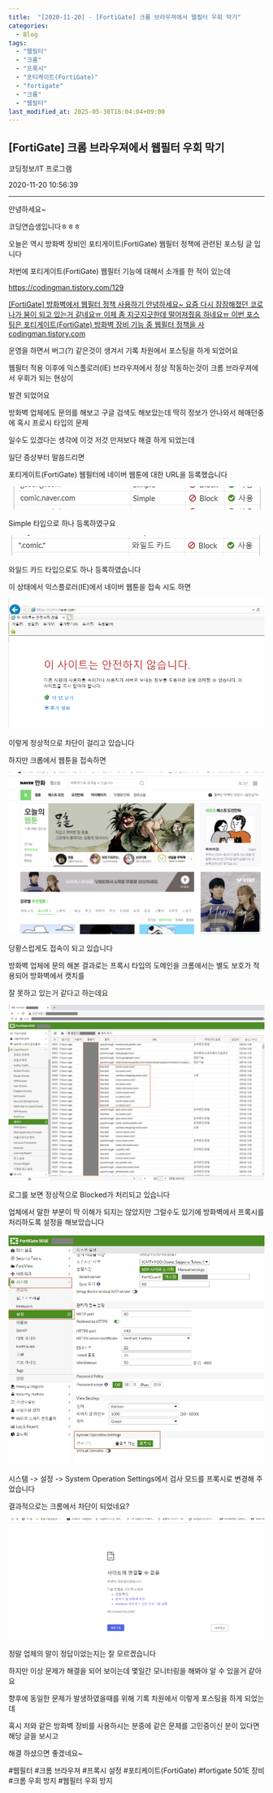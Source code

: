 ```yaml
---
title:  "[2020-11-20] - [FortiGate] 크롬 브라우져에서 웹필터 우회 막기"
categories:
  - Blog
tags:
  - "웹필터"
  - "크롬"
  - "프록시"
  - "포티케이트(FortiGate)"
  - "fortigate"
  - "크롬"
  - "웹필터"
last_modified_at: 2025-05-30T16:04:04+09:00
---
```


## [FortiGate] 크롬 브라우져에서 웹필터 우회 막기

코딩정보/IT 프로그램

2020-11-20 10:56:39

* * *

안녕하세요~

코딩연습생입니다ㅎㅎㅎ

오늘은 역시 방화벽 장비인 포티게이트(FortiGate) 웹필터 정책에 관련된 포스팅 글 입니다

저번에 포티게이트(FortiGate) 웹필터 기능에 대해서 소개를 한 적이 있는데

<https://codingman.tistory.com/129>

[ [FortiGate] 방화벽에서 웹필터 정책 사용하기 안녕하세요~ 요즘 다시 잠잠해졌던 코로나가 붐이 되고 있는거 같네요ㅠ 이제 좀
지긋지긋한데 떨어져줬음 하네요ㅠ 이번 포스팅은 포티게이트(FortiGate) 방화벽 장비 기능 중 웹필터 정책을 사
codingman.tistory.com ](https://codingman.tistory.com/129)

운영을 하면서 버그(?) 같은것이 생겨서 기록 차원에서 포스팅을 하게 되었어요

웹필터 적용 이후에 익스플로러(IE) 브라우져에서 정상 작동하는것이 크롬 브라우져에서 우회가 되는 현상이

발견 되었어요

방화벽 업체에도 문의를 해보고 구글 검색도 해보았는데 딱히 정보가 안나와서 헤매던중에 혹시 프로시 타입의 문제

일수도 있겠다는 생각에 이것 저것 만져보다 해결 하게 되었는데

일단 증상부터 말씀드리면

포티게이트(FortiGate) 웹필터에 네이버 웹툰에 대한 URL을 등록했습니다

![](/assets/images/fortigate_크롬_브라우져에서_웹필터_우회_막기/img.png)

Simple 타입으로 하나 등록하였구요

![](/assets/images/fortigate_크롬_브라우져에서_웹필터_우회_막기/img_1.png)

와일드 카드 타입으로도 하나 등록하였습니다

이 상태에서 익스플로러(IE)에서 네이버 웹툰을 접속 시도 하면

![](/assets/images/fortigate_크롬_브라우져에서_웹필터_우회_막기/img_2.png)

이렇게 정상적으로 차단이 걸리고 있습니다

하지만 크롭에서 웹툰을 접속하면

![](/assets/images/fortigate_크롬_브라우져에서_웹필터_우회_막기/img_3.png)

당황스럽게도 접속이 되고 있습니다

방화벽 업체에 문의 해본 결과로는 프록시 타입의 도메인을 크롬에서는 별도 보호가 적용되어 방화벽에서 캣치를

잘 못하고 있는거 같다고 하는데요

![](/assets/images/fortigate_크롬_브라우져에서_웹필터_우회_막기/img.jpg)

로그를 보면 정상적으로 Blocked가 처리되고 있습니다

업체에서 말한 부분이 딱 이해가 되지는 않았지만 그럴수도 있기에 방화벽에서 프록시를 처리하도록 설정을 해보았습니다

![](/assets/images/fortigate_크롬_브라우져에서_웹필터_우회_막기/img_1.jpg)

시스템 -> 설정 -> System Operation Settings에서 검사 모드를 프록시로 변경해 주었습니다

결과적으로는 크롬에서 차단이 되었네요?

![](/assets/images/fortigate_크롬_브라우져에서_웹필터_우회_막기/img_4.png)

정말 업체의 말이 정답이었는지는 잘 모르겠습니다

하지만 이상 문제가 해결을 되어 보이는데 몇일간 모니터링을 해봐야 알 수 있을거 같아요

향후에 동일한 문제가 발생하였을때를 위해 기록 차원에서 이렇게 포스팅을 하게 되었는데

혹시 저와 같은 방화벽 장비를 사용하시는 분중에 같은 문제를 고민중이신 분이 있다면 해당 글을 보시고

해결 하셨으면 좋겠네요~

  

#웹필터 #크롬 브라우져 #프록시 설정 #포티케이트(FortiGate) #fortigate 501E 장비 #크롬 우회 방지 #웹필터 우회
방지

